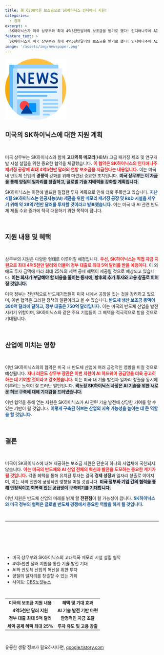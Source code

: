 ```yaml
---
title: 美 6200억원 보조금으로 SK하이닉스 인디애나 지원!
categories:
  - 경제
excerpt: >
  SK하이닉스가 미국 상무부와 최대 4억5천만달러의 보조금을 받기로 했다! 인디애나주에 AI 메모리 패키징 시설이 설립되며, 반도체 공급망 강화와 양질의 일자리 창출이 기대된다.
feature_text: >
  SK하이닉스가 미국 상무부와 최대 4억5천만달러의 보조금을 받기로 했다! 인디애나주에 AI 메모리 패키징 시설이 설립되며, 반도체 공급망 강화와 양질의 일자리 창출이 기대된다.
image: '/assets/img/newspaper.png'
---
```


<p><img src="/assets/img/newspaper.png" alt="kimp 속보" /></p>

<h2 data-ke-size="size26">미국의 SK하이닉스에 대한 지원 계획</h2>

<p data-ke-size="size16">&nbsp;</p>

<p>미국 상무부는 SK하이닉스와 함께 <strong>고대역폭 메모리</strong>(HBM) 고급 패키징 제조 및 연구개발 시설 설립을 위한 중요한 협약을 체결했습니다. <b><span style="color: #ee2323;">이 협약은 SK하이닉스의 인디애나주 패키징 공장에 최대 4억5천만 달러의 연방 보조금을 지급한다는 내용입니다.</span></b> 이는 미국 내 반도체 산업의 <strong>경쟁력</strong> 강화를 위해 마련된 중요한 조치입니다. <b><span style="background-color: #21538527;">미국 상무부는 이 자금을 통해 양질의 일자리를 창출하고, 글로벌 기술 지배력을 강화할 계획입니다.</span></b></p>

<p>SK하이닉스는 이전에 발표한 밀접한 투자 계획으로 인해 더욱 주목받고 있습니다. <b><span style="color: #1a5490;">지난 4월 SK하이닉스는 인공지능(AI) 제품을 위한 메모리 패키징 공장 및 R&amp;D 시설을 세우기 위해 약 38억7천만 달러를 투자할 것이라고 발표했습니다.</span></b> 이는 미국 내 AI 관련 반도체 제품 수요 증가에 적극 대응하기 위한 목적이 큽니다.</p>

<p data-ke-size="size16">&nbsp;</p>

<h2 data-ke-size="size26">지원 내용 및 혜택</h2>

<p data-ke-size="size16">&nbsp;</p>

<p>상무부의 지원은 다양한 형태로 이루어질 예정입니다. <b><span style="color: #ee2323;">우선, SK하이닉스는 직접 자금 지원으로 최대 4억5천만 달러와 더불어 정부 대출로 최대 5억 달러를 받을 예정이다.</span></b> 이 외에도 투자 금액에 따라 최대 25%의 세액 공제 혜택이 제공될 것으로 예상되고 있습니다. <b><span style="background-color: #21538527;">이는 회사가 부담해야 할 비용을 줄이는 동시에, 향후의 추가 투자와 고용 창출로 이어질 것입니다.</span></b> </p>

<p>미국 정부는 전반적으로 반도체기업들이 미국 내에서 공장을 짓는 것을 장려하고 있으며, 이번 협약은 그러한 정책의 일환이라고 볼 수 있습니다. <b><span style="color: #1a5490;">반도체 생산 보조금 총액이 390억 달러에 달하고, 정부 대출은 750억 달러입니다.</span></b> 이는 미국의 반도체 산업을 발전시키기 위함이며, SK하이닉스와 같은 주요 기업들이 그 혜택을 적극적으로 받을 것으로 기대됩니다.</p>

<p data-ke-size="size16">&nbsp;</p>

<h2 data-ke-size="size26">산업에 미치는 영향</h2>

<p data-ke-size="size16">&nbsp;</p>

<p>이번 SK하이닉스와의 협약은 미국 내 반도체 산업에 여러 긍정적인 영향을 미칠 것으로 예상됩니다. <b><span style="color: #ee2323;">지나 러몬도 상무부 장관은 이번 지원이 AI 하드웨어 공급망을 더욱 공고히 하는 데 기여할 것이라고 강조했습니다.</span></b> 이는 미국 내 기술 발전과 일자리 창출을 동시에 이루려는 노력이 잘 드러난 발언입니다. <b><span style="background-color: #21538527;">곽노정 SK하이닉스 사장은 AI 기술을 위한 새로운 허브 구축에 대해 기대감을 드러냈습니다.</span></b> </p>

<p>이번 협약을 통해 얻는 지원은 SK하이닉스가 AI 관련 기술 발전에 상당한 기여를 할 수 있는 기반이 될 것입니다. <b><span style="color: #1a5490;">이렇게 구축된 허브는 산업의 <strong>지속 가능성</strong>을 높이는 데 큰 역할을 할 것입니다.</span></b> </p>

<p data-ke-size="size16">&nbsp;</p>

<h2 data-ke-size="size26">결론</h2>

<p data-ke-size="size16">&nbsp;</p>

<p>미국이 SK하이닉스에 대해 제공하는 보조금 지원은 단순히 하나의 사업체에 국한되지 않습니다. <b><span style="color: #ee2323;">이는 미국의 반도체와 AI 산업 전체의 혁신과 발전을 도모하는 중요한 계기가 될 것입니다.</span></b> 각종 혜택을 통해 유치된 투자는 결국 <strong>경제 성장</strong>과 일자리 창출로 이어지며, 이는 사회 전반에 긍정적인 영향을 미칠 것입니다. <b><span style="background-color: #21538527;">미국 정부와 기업 간의 협력을 통해 안정적이고 회복력 있는 공급망이 구축되기를 기대합니다.</span></b> </p>

<p>이번 지원은 반도체 산업의 미래를 밝게 할 <strong>전환점</strong>이 될 가능성이 큽니다. <b><span style="color: #1a5490;">SK하이닉스와 미국 정부의 협력은 글로벌 반도체 경쟁에서 중요한 역할을 하게 될 것입니다.</span></b> </p>

<p data-ke-size="size16">&nbsp;</p>

<hr />

<p data-ke-size="size16">&nbsp;</p>

<p data-ke-size="size16">&nbsp;</p>

<p data-ke-size="size16">&nbsp;</p>

<ul>
    <li>미국 상무부와 SK하이닉스의 고대역폭 메모리 시설 설립 협약</li>
    <li>4억5천만 달러 지원을 통한 기술 발전 기대</li>
    <li>AI와 반도체 산업의 혁신을 위한 투자</li>
    <li>양질의 일자리를 창출할 수 있는 기회</li>
    <li>사이트: <a href="https://url.kr/b71afn" target="_blank">CBS노컷뉴스</a></li>
</ul>

<p data-ke-size="size16">&nbsp;</p>

<table style="width: 100%;">
    <tr>
        <td style="text-align: center; height: 17px;"><b>미국의 보조금 지원 내용</b></td>
        <td style="text-align: center; height: 17px;"><b>혜택 및 기대 효과</b></td>
    </tr>
    <tr>
        <td style="text-align: center; height: 17px;"><b>4억5천만 달러 지원</b></td>
        <td style="text-align: center; height: 17px;"><b>AI 기술 발전 기반 마련</b></td>
    </tr>
    <tr>
        <td style="text-align: center; height: 17px;"><b>정부 대출 최대 5억 달러</b></td>
        <td style="text-align: center; height: 17px;"><b>안정적인 자금 조달</b></td>
    </tr>
    <tr>
        <td style="text-align: center; height: 17px;"><b>세액 공제 혜택 최대 25%</b></td>
        <td style="text-align: center; height: 17px;"><b>투자 유도 및 고용 창출</b></td>
    </tr>
</table>

<p data-ke-size="size16">&nbsp;</p>
유용한 생활 정보가 필요하시다면, <a href="https://qoogle.tistory.com" rel="dofollow">qoogle.tistory.com</a>


